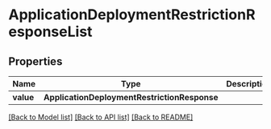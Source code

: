 # ApplicationDeploymentRestrictionResponseList


## Properties
Name | Type | Description | Notes
------------ | ------------- | ------------- | -------------
**value** | **ApplicationDeploymentRestrictionResponse** |  | 

[[Back to Model list]](../README.md#documentation-for-models) [[Back to API list]](../README.md#documentation-for-api-endpoints) [[Back to README]](../README.md)


